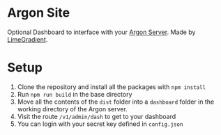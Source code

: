 # Argon Site
Optional Dashboard to interface with your [Argon Server](https://github.com/GlobedGD/argon-server). Made by [LimeGradient](https://github.com/LimeGradient).

# Setup
1. Clone the repository and install all the packages with `npm install`
2. Run `npm run build` in the base directory
3. Move all the contents of the `dist` folder into a `dashboard` folder in the working directory of the Argon server.
4. Visit the route `/v1/admin/dash` to get to your dashboard
5. You can login with your secret key defined in `config.json`
